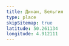 ```yaml
---
title: Динан, Бельгия
type: place
skipSitemap: true
latitude: 50.261134
longitude: 4.912111
---
```

